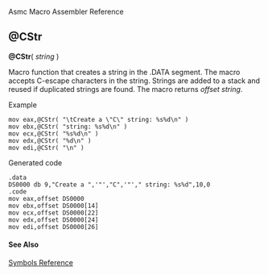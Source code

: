 Asmc Macro Assembler Reference

## @CStr

**@CStr**( _string_ )


Macro function that creates a string in the .DATA segment. The macro accepts C-escape characters in the string. Strings are added to a stack and reused if duplicated strings are found. The macro returns _offset string_.

Example

	mov	eax,@CStr( "\tCreate a \"C\" string: %s%d\n" )
	mov	ebx,@CStr( "string: %s%d\n" )
	mov	ecx,@CStr( "%s%d\n" )
	mov	edx,@CStr( "%d\n" )
	mov	edi,@CStr( "\n" )

Generated code

	.data
	DS0000 db 9,"Create a ",'"',"C",'"'," string: %s%d",10,0
	.code
	mov	eax,offset DS0000
	mov	ebx,offset DS0000[14]
	mov	ecx,offset DS0000[22]
	mov	edx,offset DS0000[24]
	mov	edi,offset DS0000[26]

#### See Also

[Symbols Reference](readme.md)
